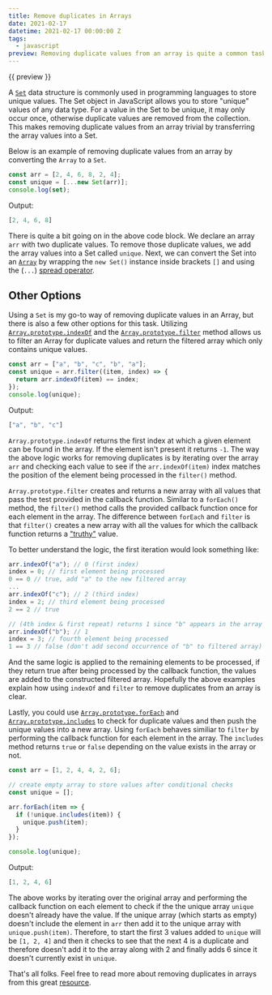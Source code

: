 ```yaml
---
title: Remove duplicates in Arrays
date: 2021-02-17
datetime: 2021-02-17 00:00:00 Z
tags:
  - javascript
preview: Removing duplicate values from an array is quite a common task in programming. Sometimes, specific scenarios require a collection of data to only store unique values. That is, no repeated values.
---
```


{{ preview }}

A [`Set`](https://developer.mozilla.org/en-US/docs/Web/JavaScript/Reference/Global_Objects/Set) data structure is commonly used in programming languages to store unique values. The Set object in JavaScript allows you to store "unique" values of any data type. For a value in the Set to be unique, it may only occur once, otherwise duplicate values are removed from the collection. This makes removing duplicate values from an array trivial by transferring the array values into a Set.

Below is an example of removing duplicate values from an array by converting the `Array` to a `Set`.

```js
const arr = [2, 4, 6, 8, 2, 4]; 
const unique = [...new Set(arr)];
console.log(set);
```

Output:

```js
[2, 4, 6, 8]
```

There is quite a bit going on in the above code block. We declare an array `arr` with two duplicate values. To remove those duplicate values, we add the array values into a Set called `unique`. Next, we can convert the Set into an [`Array`](https://developer.mozilla.org/en-US/docs/Web/JavaScript/Reference/Global_Objects/Array) by wrapping the `new Set()` instance inside brackets `[]` and using the (`...`) [spread operator](https://developer.mozilla.org/en-US/docs/Web/JavaScript/Reference/Operators/Spread_syntax). 

<h2 class="post-heading">Other Options</h2>

Using a `Set` is my go-to way of removing duplicate values in an Array, but there is also a few other options for this task. Utilizing [`Array.prototype.indexOf`](https://developer.mozilla.org/en-US/docs/Web/JavaScript/Reference/Global_Objects/Array/indexOf) and the [`Array.prototype.filter`](https://developer.mozilla.org/en-US/docs/Web/JavaScript/Reference/Global_Objects/Array/filter) method allows us to filter an Array for duplicate values and return the filtered array which only contains unique values.

```js
const arr = ["a", "b", "c", "b", "a"];
const unique = arr.filter((item, index) => {
  return arr.indexOf(item) == index;
});
console.log(unique);
```

Output:

```js
["a", "b", "c"]
```

`Array.prototype.indexOf` returns the first index at which a given element can be found in the array. If the element isn't present it returns `-1`. The way the above logic works for removing duplicates is by iterating over the array `arr` and checking each value to see if the `arr.indexOf(item)` index matches the position of the element being processed in the `filter()` method. 

`Array.prototype.filter` creates and returns a new array with all values that pass the test provided in the callback function. Similar to a `forEach()` method, the `filter()` method calls the provided callback function once for each element in the array. The difference between `forEach` and `filter` is that `filter()` creates a new array with all the values for which the callback function returns a ["truthy"](https://developer.mozilla.org/en-US/docs/Glossary/Truthy) value.

To better understand the logic, the first iteration would look something like:

```js
arr.indexOf("a"); // 0 (first index)
index = 0; // first element being processed
0 == 0 // true, add "a" to the new filtered array
...
arr.indexOf("c"); // 2 (third index)
index = 2; // third element being processed
2 == 2 // true

// (4th index & first repeat) returns 1 since "b" appears in the array at index 1 first ie 2nd element
arr.indexOf("b"); // 1
index = 3; // fourth element being processed
1 == 3 // false (don't add second occurrence of "b" to filtered array)
```

And the same logic is applied to the remaining elements to be processed, if they return true after being processed by the callback function, the values are added to the constructed filtered array. Hopefully the above examples explain how using `indexOf` and `filter` to remove duplicates from an array is clear. 

Lastly, you could use [`Array.prototype.forEach`](https://developer.mozilla.org/en-US/docs/Web/JavaScript/Reference/Global_Objects/Array/forEach) and [`Array.prototype.includes`](https://developer.mozilla.org/en-US/docs/Web/JavaScript/Reference/Global_Objects/Array/includes) to check for duplicate values and then push the unique values into a new array. Using `forEach` behaves similiar to `filter` by performing the callback function for each element in the array. The `includes` method returns `true` or `false` depending on the value exists in the array or not.

```js
const arr = [1, 2, 4, 4, 2, 6];

// create empty array to store values after conditional checks
const unique = [];

arr.forEach(item => {
  if (!unique.includes(item)) {
    unique.push(item);
  }
});

console.log(unique);
```

Output:

```js
[1, 2, 4, 6]
```
The above works by iterating over the original array and performing the callback function on each element to check if the the unique array `unique` doesn't already have the value. If the unique array (which starts as empty) doesn't include the element in `arr` then add it to the unique array with `unique.push(item)`. Therefore, to start the first 3 values added to `unique` will be `[1, 2, 4]` and then it checks to see that the next 4 is a duplicate and therefore doesn't add it to the array along with 2 and finally adds 6 since it doesn't currently exist in `unique`.

That's all folks. Feel free to read more about removing duplicates in arrays from this great [resource](https://www.javascripttutorial.net/array/javascript-remove-duplicates-from-array/).